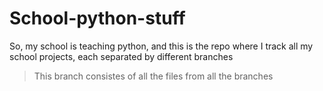 # School-python-stuff
So, my school is teaching python, and this is the repo where I track all my school projects, each separated by different branches

> This branch consistes of all the files from all the branches